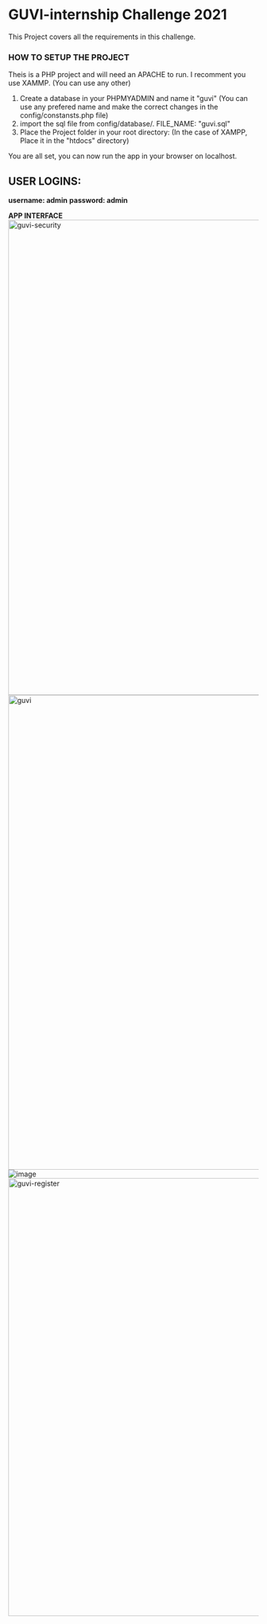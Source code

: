 # GUVI-internship Challenge 2021
This Project covers all the requirements in this challenge.


### HOW TO SETUP THE PROJECT
Theis is a PHP project and will need an APACHE to run.
I recomment you use XAMMP. (You can use any other)
1. Create a database in your PHPMYADMIN and name it "guvi" (You can use any prefered name and make the correct changes in the config/constansts.php file)
2. import the sql file from config/database/. FILE_NAME: "guvi.sql"
3. Place the Project folder in your root directory: (In the case of XAMPP, Place it in the "htdocs" directory)

You are all set, you can now run the app in your browser on localhost.

## USER LOGINS:
**username: admin**
**password: admin**


**APP INTERFACE**
<img width="956" alt="guvi-security" src="https://user-images.githubusercontent.com/55560024/134826914-7491fbaf-e18a-4aa2-ac82-a04e54cc6a67.png">
<img width="955" alt="guvi" src="https://user-images.githubusercontent.com/55560024/134826915-e146acb0-2194-489f-9885-ab2f74ddbafb.png">
![image](https://user-images.githubusercontent.com/55560024/134826946-f667a8bf-1ab5-48de-ad9b-1d8856f64c6c.png)
<img width="881" alt="guvi-register" src="https://user-images.githubusercontent.com/55560024/134826917-5d14fa91-7a12-4f7e-b8cc-17ccb88bf233.png">
